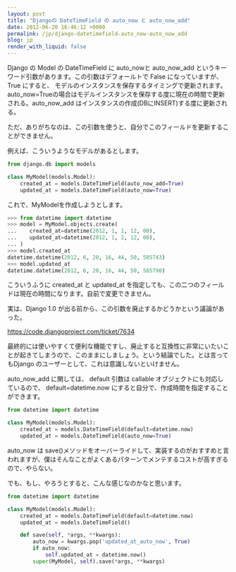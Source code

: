 ```yaml
---
layout: post
title: "Djangoの DateTimeField の auto_now と auto_now_add"
date: 2012-06-20 16:46:12 +0000
permalink: /jp/django-datetimefield-auto_now-auto_now_add
blog: jp
render_with_liquid: false
---
```


Django の Model の DateTimeField に auto_nowと auto_now_add
というキーワード引数があります。この引数はデフォールトで False になっていますが、
True にすると、 モデルのインスタンスを保存するタイミングで更新されます。
auto_now=Trueの場合はモデルインスタンスを保存する度に現在の時間で更新される。auto_now_add
はインスタンスの作成(DBにINSERT)する度に更新される。

ただ、ありがちなのは、この引数を使うと、自分でこのフィールドを更新することができません。

例えば、こういうようなモデルがあるとします。

```python
from django.db import models

class MyModel(models.Model):
    created_at = models.DateTimeField(auto_now_add=True)
    updated_at = models.DateTimeField(auto_now=True)
```

これで、MyModelを作成しようとします。

```python
>>> from datetime import datetime
>>> model = MyModel.objects.create(
...    created_at=datetime(2012, 1, 1, 12, 00),
...    updated_at=datetime(2012, 1, 2, 12, 00),
... )
>>> model.created_at
datetime.datetime(2012, 6, 20, 16, 44, 50, 585743)
>>> model.updated_at
datetime.datetime(2012, 6, 20, 16, 44, 50, 585790)
```

こういうふうに created_at と updated_at
を指定しても、この二つのフィールドは現在の時間になります。自前で変更できません。

実は、Django 1.0 が出る前から、この引数を廃止するかどうかという議論があった。

<https://code.djangoproject.com/ticket/7634>

最終的には使いやすくて便利な機能ですし、廃止すると互換性に非常にいたいことが起きてしまうので、このままにしましょう。という結論でした。とは言ってもDjango
のユーザーとして、これは意識しないといけません。

auto_now_add に関しては、 default 引数は callable オブジェクトにも対応しているので、
default=datetime.now にすると自分で、作成時間を指定することができます。

```python
from datetime import datetime

class MyModel(models.Model):
    created_at = models.DateTimeField(default=datetime.now)
    updated_at = models.DateTimeField(auto_now=True)
```

auto_now は
save()メソッドをオーバーライドして、実装するのがおすすめと言われますが、僕はそんなことがよくあるパターンでメンテするコストが高すぎるので、やらない。

でも、もし、やろうとすると、こんな感じなのかなと思います。

```python
from datetime import datetime

class MyModel(models.Model):
    created_at = models.DateTimeField(default=datetime.now)
    updated_at = models.DateTimeField()

    def save(self, *args, **kwargs):
        auto_now = kwargs.pop('updated_at_auto_now', True)
        if auto_now:
            self.updated_at = datetime.now()
        super(MyModel, self).save(*args, **kwargs)
```
